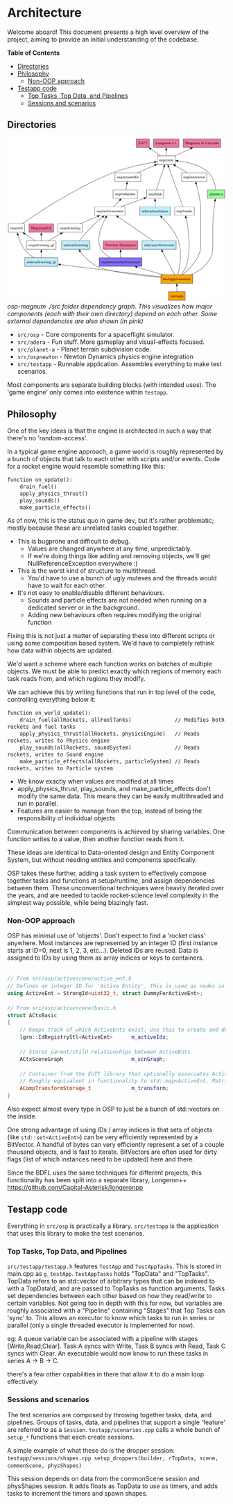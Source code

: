 # Architecture

Welcome aboard! This document presents a high level overview of the project, aiming to provide an initial understanding of the codebase.

**Table of Contents**
<!-- TOC start (generated with https://github.com/derlin/bitdowntoc) -->

- [Directories](#directories)
- [Philosophy](#philosophy)
   * [Non-OOP approach](#non-oop-approach)
- [Testapp code](#testapp-code)
   * [Top Tasks, Top Data, and Pipelines](#top-tasks-top-data-and-pipelines)
   * [Sessions and scenarios](#sessions-and-scenarios)

<!-- TOC end -->


## Directories

![Dependency graph](dependencygraph.png)
*osp-magnum ./src folder dependency graph. This visualizes how major components (each with their own directory) depend on each other. Some external dependencies are also shown (in pink)*

* `src/osp` - Core components for a spaceflight simulator.
* `src/adera` - Fun stuff. More gameplay and visual-effects focused.
* `src/planet-a` - Planet terrain subdivision code.
* `src/ospnewton` - Newton Dynamics physics engine integration
* `src/testapp` - Runnable application. Assembles everything to make test scenarios.

Most components are separate building blocks (with intended uses). The 'game engine' only comes into existence within `testapp`.

## Philosophy

One of the key ideas is that the engine is architected in such a way that there's no 'random-access'.

In a typical game engine approach, a game world is roughly represented by a bunch of objects that talk to each other with scripts and/or events. Code for a rocket engine would resemble something like this:
```
function on_update():
    drain_fuel()
    apply_physics_thrust()
    play_sounds()
    make_particle_effects()
```

As of now, this is the status quo in game dev, but it's rather problematic; mostly because these are unrelated tasks coupled together.


* This is bugprone and difficult to debug.
  * Values are changed anywhere at any time, unpredictably.
  * If we're doing things like adding and removing objects, we'll get NullReferenceException everywhere :)
* This is the worst kind of structure to multithread.
  * You'd have to use a bunch of ugly mutexes and the threads would have to wait for each other.
* It's not easy to enable/disable different behaviours.
  * Sounds and particle effects are not needed when running on a dedicated server or in the background.
  * Adding new behaviours often requires modifying the original function


Fixing this is not just a matter of separating these into different scripts or using some composition based system. We'd have to completely rethink how data within objects are updated.


We'd want a scheme where each function works on batches of multiple objects. We must be able to predict exactly which regions of memory each task reads from, and which regions they modify.

We can achieve this by writing functions that run in top level of the code, controlling everything below it:
```
function on_world_update():
    drain_fuel(allRockets, allFuelTanks)              // Modifies both rockets and fuel tanks
    apply_physics_thrust(allRockets, physicsEngine)   // Reads rockets, writes to Physics engine
    play_sounds(allRockets, soundSystem)              // Reads rockets, writes to Sound engine
    make_particle_effects(allRockets, particleSystem) // Reads rockets, writes to Particle system
```

* We know exactly when values are modified at all times
* apply_physics_thrust, play_sounds, and make_particle_effects don't modify the same data. This means they can be easily multithreaded and run in parallel.
* Features are easier to manage from the top, instead of being the responsibility of individual objects


Communication between components is achieved by sharing variables. One function writes to a value, then another function reads from it.


These ideas are identical to Data-oriented design and Entity Component System, but without needing entities and components specifically.


OSP takes these further, adding a task system to effectively compose together tasks and functions at setup/runtime, and assign dependencies between them. These unconventional techniques were heavily iterated over the years, and are needed to tackle rocket-science level complexity in the simplest way possible, while being blazingly fast.


### Non-OOP approach


OSP has minimal use of 'objects'. Don't expect to find a 'rocket class' anywhere. Most instances are represented by an integer ID (first instance starts at ID=0, next is 1, 2, 3, etc...). Deleted IDs are reused. Data is assigned to IDs by using them as array indices or keys to containers.

```cpp

// From src/osp/activescene/active_ent.h
// Defines an integer ID for 'Active Entity'. This is used as nodes in a scene graph hierarchy for physics and rendering.
using ActiveEnt = StrongId<uint32_t, struct DummyForActiveEnt>;

// From src/osp/activescene/basic.h
struct ACtxBasic
{
    // Keeps track of which ActiveEnts exist. Use this to create and delete ActiveEnts
    lgrn::IdRegistryStl<ActiveEnt>      m_activeIds;

    // Stores parent/child relationships between ActiveEnts
    ACtxSceneGraph                      m_scnGraph;

    // Container from the EnTT library that optionally associates ActiveEnts with a Magnum Matrix4
    // Roughly equivalent in functionality to std::map<ActiveEnt, Matrix4>
    ACompTransformStorage_t             m_transform;
}
```

Also expect almost every type in OSP to just be a bunch of std::vectors on the inside.

One strong advantage of using IDs / array indices is that sets of objects (like `std::set<ActiveEnt>`) can be very efficiently represented by a BitVector. A handful of bytes can very efficiently represent a set of a couple thousand objects, and is fast to iterate. BitVectors are often used for dirty flags (list of which instances need to be updated) here and there.

Since the BDFL uses the same techniques for different projects, this functionality has been split into a separate library, Longeron++ https://github.com/Capital-Asterisk/longeronpp

## Testapp code

Everything in `src/osp` is practically a library. `src/testapp` is the application that uses this library to make the test scenarios.

### Top Tasks, Top Data, and Pipelines

`src/testapp/testapp.h` features `TestApp` and `TestAppTasks`. This is stored in main.cpp as `g_testApp`. `TestAppTasks` holds "TopData" and "TopTasks". TopData refers to an std::vector of arbitrary types that can be indexed to with a TopDataId, and are passed to TopTasks as function arguments. Tasks set dependencies between each other based on how they read/write to certain variables. Not going too in depth with this for now, but variables are roughly associated with a "Pipeline" containing "Stages" that Top Tasks can 'sync' to. This allows an executor to know which tasks to run in series or parallel (only a single threaded executor is implemented for now).

eg: A queue variable can be associated with a pipeline with stages \[Write,Read,Clear\]. Task A syncs with Write, Task B syncs with Read, Task C syncs with Clear. An executable would now know to run these tasks in series A -> B -> C.

there's a few other capabilities in there that allow it to do a main loop effectively.

### Sessions and scenarios

The test scenarios are composed by throwing together tasks, data, and pipelines. Groups of tasks, data, and pipelines that support a single 'feature' are referred to as a `Session`. `testapp/scenarios.cpp` calls a whole bunch of `setup_*` functions that each create sessions.

A simple example of what these do is the dropper session:  `testapp/sessions/shapes.cpp setup_droppers(builder, rTopData, scene, commonScene, physShapes)`

This session depends on data from the commonScene session and physShapes session. It adds floats as TopData to use as timers, and adds tasks to increment the timers and spawn shapes.


